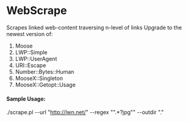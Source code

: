 WebScrape
=========

Scrapes linked web-content traversing n-level of links
Upgrade to the newest version of:
   1. Moose
   2. LWP::Simple
   3. LWP::UserAgent
   4. URI::Escape
   5. Number::Bytes::Human
   6. MooseX::Singleton
   7. MooseX::Getopt::Usage


#### Sample Usage:
./scrape.pl --url "http://lwn.net/" --regex "\".*?jpg\"" --outdir "."
